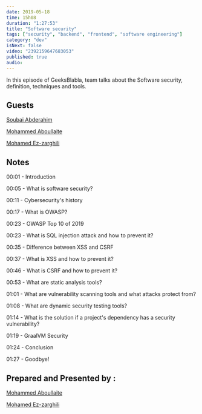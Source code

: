 ```yaml
---
date: 2019-05-18
time: 15h08
duration: "1:27:53"
title: "Software security"
tags: ["security", "backend", "frontend", "software engineering"]
category: "dev"
isNext: false
video: "2392159647683053"
published: true
audio:
---
```


In this episode of GeeksBlabla, team talks about the Software security, definition, techniques and tools.

## Guests

[Soubai Abderahim](https://soubai.me)

[Mohammed Aboullaite](https://www.facebook.com/aboullaite)

[Mohamed Ez-zarghili](https://www.facebook.com/mohamed.ezzarghili)

## Notes

00:01 - Introduction

00:05 - What is software security?

00:11 - Cybersecurity's history

00:17 - What is OWASP?

00:23 - OWASP Top 10 of 2019

00:23 - What is SQL injection attack and how to prevent it?

00:35 - Difference between XSS and CSRF

00:37 - What is XSS and how to prevent it?

00:46 - What is CSRF and how to prevent it?

00:53 - What are static analysis tools?

01:01 - What are vulnerability scanning tools and what attacks protect from?

01:08 - What are dynamic security testing tools?

01:14 - What is the solution if a project's dependency has a security vulnerability?

01:19 - GraalVM Security

01:24 - Conclusion

01:27 - Goodbye!

## Prepared and Presented by :

[Mohammed Aboullaite](https://www.facebook.com/aboullaite)

[Mohamed Ez-zarghili](https://www.facebook.com/mohamed.ezzarghili)
